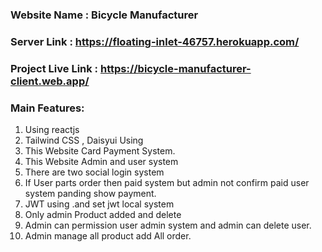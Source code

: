 ### Website Name : Bicycle Manufacturer
### Server Link : https://floating-inlet-46757.herokuapp.com/
### Project Live Link : https://bicycle-manufacturer-client.web.app/
### Main Features:
1. Using reactjs
2. Tailwind CSS , Daisyui Using
3. This Website Card Payment System.
4. This Website Admin and user system
5. There are two social login system
6. If User parts order then paid system but admin not confirm paid user system panding show payment.
7. JWT using .and set jwt local system
8. Only admin Product added and delete
9. Admin can permission user admin system and admin can delete user.
10. Admin manage all product add All order.
